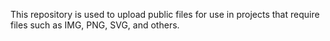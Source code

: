 This repository is used to upload public files for use in projects that require files such as IMG, PNG, SVG, and others.
